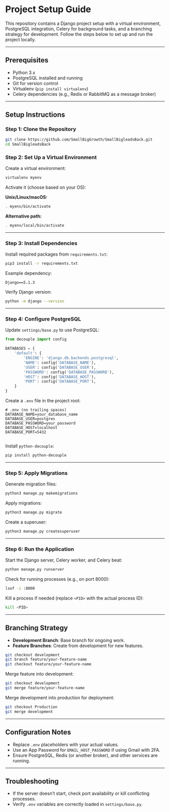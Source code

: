 # Project Setup Guide

This repository contains a Django project setup with a virtual environment, PostgreSQL integration, Celery for background tasks, and a branching strategy for development. Follow the steps below to set up and run the project locally.

---

## Prerequisites

- Python 3.x
- PostgreSQL installed and running
- Git for version control
- Virtualenv (`pip install virtualenv`)
- Celery dependencies (e.g., Redis or RabbitMQ as a message broker)

---

## Setup Instructions

### Step 1: Clone the Repository

```bash
git clone https://github.com/SmallBigGrowth/SmallBigleadsBack.git
cd SmallBigleadsBack
```

### Step 2: Set Up a Virtual Environment

Create a virtual environment:

```bash
virtualenv myenv
```

Activate it (choose based on your OS):

**Unix/Linux/macOS:**

```bash
. myenv/bin/activate
```

**Alternative path:**

```bash
. myenv/local/bin/activate
```

---

### Step 3: Install Dependencies

Install required packages from `requirements.txt`:

```bash
pip3 install -r requirements.txt
```

Example dependency:

```
Django==5.1.3
```

Verify Django version:

```bash
python -m django --version
```

---

### Step 4: Configure PostgreSQL

Update `settings/base.py` to use PostgreSQL:

```python
from decouple import config

DATABASES = {
    'default': {
        'ENGINE': 'django.db.backends.postgresql',
        'NAME': config('DATABASE_NAME'),
        'USER': config('DATABASE_USER'),
        'PASSWORD': config('DATABASE_PASSWORD'),
        'HOST': config('DATABASE_HOST'),
        'PORT': config('DATABASE_PORT'),
    }
}
```

Create a `.env` file in the project root:

```
# .env (no trailing spaces)
DATABASE_NAME=your_database_name
DATABASE_USER=postgres
DATABASE_PASSWORD=your_password
DATABASE_HOST=localhost
DATABASE_PORT=5432


```

Install `python-decouple`:

```bash
pip install python-decouple
```

---

### Step 5: Apply Migrations

Generate migration files:

```bash
python3 manage.py makemigrations
```

Apply migrations:

```bash
python3 manage.py migrate
```

Create a superuser:

```bash
python3 manage.py createsuperuser
```

---

### Step 6: Run the Application

Start the Django server, Celery worker, and Celery beat:

```bash
python manage.py runserver 
```

Check for running processes (e.g., on port 8000):

```bash
lsof -i :8000
```

Kill a process if needed (replace `<PID>` with the actual process ID):

```bash
kill <PID>
```

---

## Branching Strategy

- **Development Branch**: Base branch for ongoing work.
- **Feature Branches**: Create from development for new features.

```bash
git checkout development
git branch feature/your-feature-name
git checkout feature/your-feature-name
```

Merge feature into development:

```bash
git checkout development
git merge feature/your-feature-name
```

Merge development into production for deployment:

```bash
git checkout Production
git merge development
```

---

## Configuration Notes

- Replace `.env` placeholders with your actual values.
- Use an App Password for `EMAIL_HOST_PASSWORD` if using Gmail with 2FA.
- Ensure PostgreSQL, Redis (or another broker), and other services are running.

---

## Troubleshooting

- If the server doesn’t start, check port availability or kill conflicting processes.
- Verify `.env` variables are correctly loaded in `settings/base.py`.